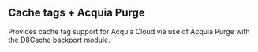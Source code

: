 ## Cache tags + Acquia Purge

Provides cache tag support for Acquia Cloud via use of Acquia Purge with the D8Cache backport module.
